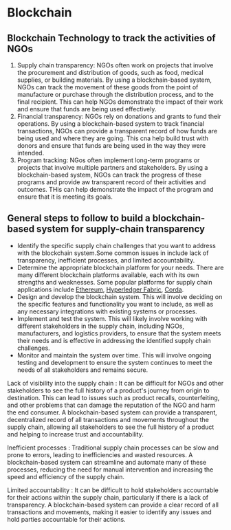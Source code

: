 # Blockchain

## Blockchain Technology to track the activities of NGOs

1. Supply chain transparency: NGOs often work on projects that involve the procurement and distribution of goods, such as food, medical supplies, or building materials. By using a blockchain-based system, NGOs can track the movement of these goods from the point of manufacture or purchase through the distribution process, and to the final recipient. This can help NGOs demonstrate the impact of their work and ensure that funds are being used effectively.
2. Financial transparency: NGOs rely on donations and grants to fund their operations. By using a blockchain-based system to track financial transactions, NGOs can provide a transparent record of how funds are being used and where they are going. This cna help build trust with donors and ensure that funds are being used in the way they were intended.
3. Program tracking: NGos often implement long-term programs or projects that involve multiple partners and stakeholders. By using a blockchain-based system, NGOs can track the progress of these programs and provide aw transparent record of their activities and outcomes. THis can help demonstrate the impact of the program and ensure that it is meeting its goals.

## General steps to follow to build a blockchain-based system for supply-chain transparency

- Identify the specific supply chain challenges that you want to address with the blockchain system.Some common issues in  include lack of transparency, inefficient processes, and limited accountability.
- Determine the appropriate blockchain platform for your needs. There are many different blockchain platforms available, each with its own strengths and weaknesses. Some popular platforms for supply chain applications include [Ethereum](https://ethereum.org/en/), [Hyperledger Fabric](https://www.hyperledger.org/use/fabric), [Corda](https://corda.net).
- Design and develop the blockchain system. This will involve deciding on the specific features and functionality you want to include, as well as any necessary integrations with existing systems or processes.
- Implement and test the system. This will likely involve working with different stakeholders in the supply chain, including NGOs, manufacturers, and logistics providers, to ensure that the system meets their needs and is effective in addressing the identified supply chain challenges.
- Monitor and maintain the system over time. This will involve ongoing testing and development to ensure the system continues to meet the needs of all stakeholders and remains secure.

Lack of visibility into the supply chain
: It can be difficult for NGOs and other stakeholders to see the full history of a product's journey from origin to destination. This can lead to issues such as product recalls, counterfeiting, and other problems that can damage the reputation of the NGO and harm the end consumer. A blockchain-based system can provide a transparent, decentralized record of all transactions and movements throughout the supply chain, allowing all stakeholders to see the full history of a product and helping to increase trust and accountability.

Inefficient processes
: Traditional supply chain processes can be slow and prone to errors, leading to inefficiencies and wasted resources. A blockchain-based system can streamline and automate many of these processes, reducing the need for manual intervention and increasing the speed and efficiency of the supply chain.

Limited accountability
: It can be difficult to hold stakeholders accountable for their actions within the supply chain, particularly if there is a lack of transparency. A blockchain-based system can provide a clear record of all transactions and movements, making it easier to identify any issues and hold parties accountable for their actions.
